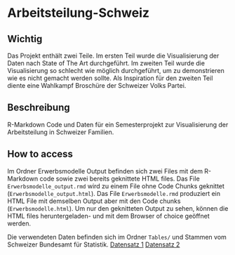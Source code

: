 # Arbeitsteilung-Schweiz

## Wichtig
Das Projekt enthält zwei Teile. Im ersten Teil wurde die Visualisierung der Daten nach State of The Art durchgeführt. Im zweiten Teil wurde die Visualisierung so schlecht wie möglich durchgeführt, um zu demonstrieren wie es nicht gemacht werden sollte. Als Inspiration für den zweiten Teil diente eine Wahlkampf Broschüre der Schweizer Volks Partei.  

## Beschreibung
R-Markdown Code und Daten für ein Semesterprojekt zur Visualisierung der Arbeitsteilung in Schweizer Familien.

## How to access
Im Ordner Erwerbsmodelle Output befinden sich zwei Files mit dem R-Markdown code sowie zwei bereits geknittete HTML files.
Das File `Erwerbsmodelle_output.rmd` wird zu einem File ohne Code Chunks geknittet (`Erwerbsmodelle_output.html`). Das File `Erwerbsmodelle.rmd` produziert ein HTML File mit demselben Output aber mit den Code chunks (`Erwerbsmodelle.html`).
Um nur den geknitteten Output zu sehen, können die HTML files heruntergeladen- und mit dem Browser of choice geöffnet werden. 

Die verwendeten Daten befinden sich im Ordner `Tables/` und Stammen vom Schweizer Bundesamt für Statistik. [Datensatz 1](https://www.bfs.admin.ch/asset/de/22784588)  [Datensatz 2](https://www.bfs.admin.ch/asset/de/325794)
